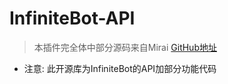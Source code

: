 # InfiniteBot-API
> 本插件完全体中部分源码来自Mirai [GitHub地址](https://github.com/mamoe/mirai)
+ 注意: 此开源库为InfiniteBot的API加部分功能代码


